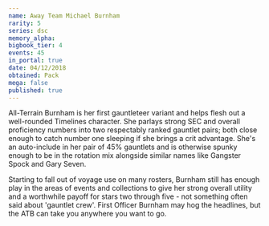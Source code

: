 ```yaml
---
name: Away Team Michael Burnham
rarity: 5
series: dsc
memory_alpha:
bigbook_tier: 4
events: 45
in_portal: true
date: 04/12/2018
obtained: Pack
mega: false
published: true
---
```


All-Terrain Burnham is her first gauntleteer variant and helps flesh out a well-rounded Timelines character. She parlays strong SEC and overall proficiency numbers into two respectably ranked gauntlet pairs; both close enough to catch number one sleeping if she brings a crit advantage. She's an auto-include in her pair of 45% gauntlets and is otherwise spunky enough to be in the rotation mix alongside similar names like Gangster Spock and Gary Seven.

Starting to fall out of voyage use on many rosters, Burnham still has enough play in the areas of events and collections to give her strong overall utility and a worthwhile payoff for stars two through five - not something often said about 'gauntlet crew'. First Officer Burnham may hog the headlines, but the ATB can take you anywhere you want to go.
